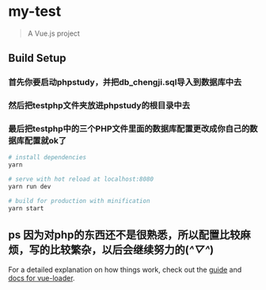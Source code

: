 # my-test

> A Vue.js project

## Build Setup

### 首先你要启动phpstudy，并把db_chengji.sql导入到数据库中去
### 然后把testphp文件夹放进phpstudy的根目录中去
### 最后把testphp中的三个PHP文件里面的数据库配置更改成你自己的数据库配置就ok了
``` bash
# install dependencies
yarn

# serve with hot reload at localhost:8080
yarn run dev

# build for production with minification
yarn start

`````

## ps 因为对php的东西还不是很熟悉，所以配置比较麻烦，写的比较繁杂，以后会继续努力的(*^▽^*)

For a detailed explanation on how things work, check out the [guide](http://vuejs-templates.github.io/webpack/) and [docs for vue-loader](http://vuejs.github.io/vue-loader).
